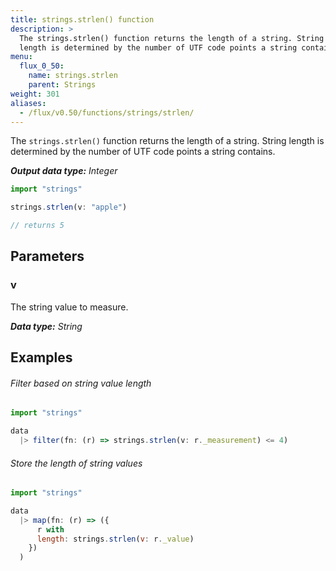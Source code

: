```yaml
---
title: strings.strlen() function
description: >
  The strings.strlen() function returns the length of a string. String
  length is determined by the number of UTF code points a string contains.
menu:
  flux_0_50:
    name: strings.strlen
    parent: Strings
weight: 301
aliases:
  - /flux/v0.50/functions/strings/strlen/
---
```


The `strings.strlen()` function returns the length of a string.
String length is determined by the number of UTF code points a string contains.

_**Output data type:** Integer_

```js
import "strings"

strings.strlen(v: "apple")

// returns 5
```

## Parameters

### v
The string value to measure.

_**Data type:** String_

## Examples

###### Filter based on string value length
```js
import "strings"

data
  |> filter(fn: (r) => strings.strlen(v: r._measurement) <= 4)
```

###### Store the length of string values
```js
import "strings"

data
  |> map(fn: (r) => ({
      r with
      length: strings.strlen(v: r._value)
    })
  )
```
